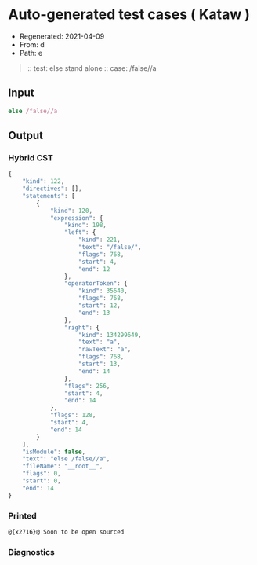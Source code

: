 # Auto-generated test cases ( Kataw )
- Regenerated: 2021-04-09
- From: d
- Path: e
> :: test: else stand alone
> :: case: /false//a
## Input

`````js
else /false//a
`````

## Output

### Hybrid CST

```javascript
{
    "kind": 122,
    "directives": [],
    "statements": [
        {
            "kind": 120,
            "expression": {
                "kind": 198,
                "left": {
                    "kind": 221,
                    "text": "/false/",
                    "flags": 768,
                    "start": 4,
                    "end": 12
                },
                "operatorToken": {
                    "kind": 35640,
                    "flags": 768,
                    "start": 12,
                    "end": 13
                },
                "right": {
                    "kind": 134299649,
                    "text": "a",
                    "rawText": "a",
                    "flags": 768,
                    "start": 13,
                    "end": 14
                },
                "flags": 256,
                "start": 4,
                "end": 14
            },
            "flags": 128,
            "start": 4,
            "end": 14
        }
    ],
    "isModule": false,
    "text": "else /false//a",
    "fileName": "__root__",
    "flags": 0,
    "start": 0,
    "end": 14
}
```

### Printed

```javascript
@{x2716}@ Soon to be open sourced
```

### Diagnostics

```javascript

```

